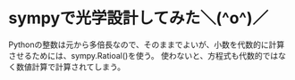 # sympyで光学設計してみた＼(^o^)／
Pythonの整数は元から多倍長なので、そのままでよいが、小数を代数的に計算させるためには、sympy.Ratioal()を使う。
使わないと、方程式も代数的ではなく数値計算で計算されてしまう。
